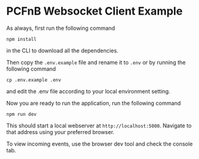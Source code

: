 # PCFnB Websocket Client Example

As always, first run the following command 
```
npm install 
```
in the CLI to download all the dependencies.


Then copy the `.env.example` file and rename it to `.env` or by running the following command
```
cp .env.example .env
```
and edit the .env file according to your local environment setting.

Now you are ready to run the application, run the following command
```
npm run dev
```

This should start a local webserver at `http://localhost:5000`. Navigate to that address using your preferred browser.

To view incoming events, use the browser dev tool and check the console tab.